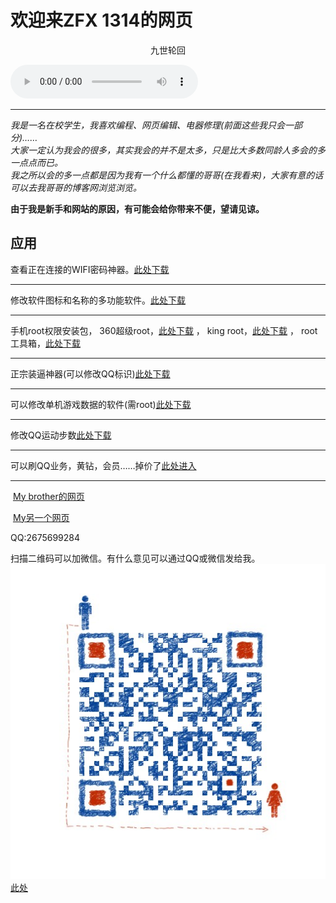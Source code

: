 # 欢迎来ZFX 1314的网页  
<center>九世轮回</center>
<p><div class="post-preview">
	<audio controls="controls" height="100" width="100">  <source src="MC九局 - 九世轮回.mp3" type="audio/mp3" />  
<embed height="100" width="100" src="MC九局 - 九世轮回.mp3" />
</audio><hr>

<i>我是一名在校学生，我喜欢编程、网页编辑、电器修理(前面这些我只会一部分)……<br>
大家一定认为我会的很多，其实我会的并不是太多，只是比大多数同龄人多会的多一点点而已。<br>
我之所以会的多一点都是因为我有一个什么都懂的哥哥(在我看来)，大家有意的话可以去我哥哥的博客网浏览浏览。</i>  
<p><b>由于我是新手和网站的原因，有可能会给你带来不便，望请见谅。</b></p>
<h2>应用</h2>
<p>查看正在连接的WIFI密码神器。<a href="http://oloc.baidu.com/promotion/app/appCommon?pid=1355595&channel=1015593l" alt="点击跳转">此处下载</a></p><hr>
<p>修改软件图标和名称的多功能软件。<a href="https://ag.qq.com/detail?gameId=com.gmail.heagoo.apkeditor.pro&ch=001401&pkgCh=10022313" alt="点击跳转">此处下载</a></p><hr>
<p>手机root权限安装包，
360超级root，<a href="https://m.baidu.com/mip/c/m.cr173.com/mipx/74466.html" alt="点击跳转">此处下载</a> ，
king root，<a href="https://ag.qq.com/detail?gameId=com.kingroot.kinguser&ch=001401&pkgCh=10022313" alt="点击跳转">此处下载</a> ，
root工具箱，<a href="https://ag.qq.com/detail?gameId=cn.liangliproducts.cttunknw&pkgCh=2037cn.liangliproducts.cttunknw&ch=001411&reportObj=%7B%22from_pageId%22%3A%22v_search%22%2C%22current_id%22%3A%22cn.liangliproducts.cttunknw%22%2C%22father_id%22%3A%221%22%7D&storeRef=%7B%22containerpage_id%22%3A%22v_search%22%2C%22current_id%22%3A%22search_list%22%2C%22father_id%22%3A%22v_search%22%7D" alt="点击跳转">此处下载</a></p><hr>
<p>正宗装逼神器(可以修改QQ标识)<a href="http://m.eoemarket.com/apps/show/id/831073" alt="点击跳转">此处下载</a></p><hr>
<p>可以修改单机游戏数据的软件(需root)<a href="http://g.pconline.com.cn/dl/79630.html" alt="点击跳转">此处下载</a></p><hr>
<p>修改QQ运动步数<a href="https://www.coolapk.com/apk/com.qqyundongxiugaiqi" alt="点击跳转">此处下载</a></p><hr>
<p>可以刷QQ业务，黄钻，会员……掉价了<a href="http://www.3131km.com/index.htm" alt="点击跳转">此处进入</a></p><hr>


<p>  <a href="https://zfb132.github.io" title="点击跳转">My brother的网页</a></p>
<p>  <a href="https://zfx539.github.io" title="点击跳转">My另一个网页</a></p>
<p>QQ:2675699284</p>
扫描二维码可以加微信。有什么意见可以通过QQ或微信发给我。  
<img src="/我爱你.jpg"/>
<a href="/我爱你.jpg" alt="点击跳转">此处</a>

